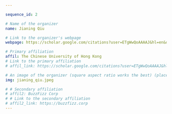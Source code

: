 ```yaml
---

sequence_id: 2

# Name of the organizer
name: Jianing Qiu

# Link to the organizer's webpage
webpage: https://scholar.google.com/citations?user=ETgWwQoAAAAJ&hl=en&oi=ao

# Primary affiliation
affil: The Chinese University of Hong Kong
# Link to the primary affiliation
# affil_link: https://scholar.google.com/citations?user=ETgWwQoAAAAJ&hl=en&oi=ao

# An image of the organizer (square aspect ratio works the best) (place in the `assets/img/organizers` directory)
img: jianing_qiu.jpeg

# # Secondary affiliation
# affil2: BuzzFizz Corp
# # Link to the secondary affiliation
# affil2_link: https://buzzfizz.corp
---
```

